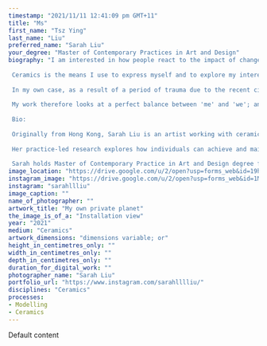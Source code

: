 ```yaml
---
timestamp: "2021/11/11 12:41:09 pm GMT+11"
title: "Ms"
first_name: "Tsz Ying"
last_name: "Liu"
preferred_name: "Sarah Liu"
your_degree: "Master of Contemporary Practices in Art and Design"
biography: "I am interested in how people react to the impact of change, mentally and physically.
 
 Ceramics is the means I use to express myself and to explore my interest in interpersonal relationships, particularly the way in which they can be affected by external forces.
 
 In my own case, as a result of a period of trauma due to the recent civil disturbance in Hong Kong, and then being trapped in Australia during a pandemic, I have been seeking inner peace through reflection on the emotional space that really exists between people.
 
 My work therefore looks at a perfect balance between 'me' and 'we'; and a transformation from softness to hardness.
 
 Bio:
 
 Originally from Hong Kong, Sarah Liu is an artist working with ceramics with a special focus on figurative sculpture.
 
 Her practice-led research explores how individuals can achieve and maintain inner peace in the face of major external change by making connections within the emotional space between people.
 
 Sarah holds Master of Contemporary Practice in Art and Design degree from the Australian National University (2021). Her first solo exhibition is scheduled for the M16 Artspace, Canberra, in May 2022."
image_location: "https://drive.google.com/u/2/open?usp=forms_web&id=19hxwaqBI2t5C3k9v0BmQtW7dOm4ka5li"
instagram_image: "https://drive.google.com/u/2/open?usp=forms_web&id=1M40Sdnexf-57FVNnppLpuHQJmgg5rq4I"
instagram: "sarahllliu"
image_caption: ""
name_of_photographer: ""
artwork_title: "My own private planet"
the_image_is_of_a: "Installation view"
year: "2021"
medium: "Ceramics"
artwork_dimensions: "dimensions variable; or"
height_in_centimetres_only: ""
width_in_centimetres_only: ""
depth_in_centimetres_only: ""
duration_for_digital_work: ""
photographer_name: "Sarah Liu"
portfolio_url: "https://www.instagram.com/sarahlllliu/"
disciplines: "Ceramics"
processes:
- Modelling
- Ceramics
---
```


Default content